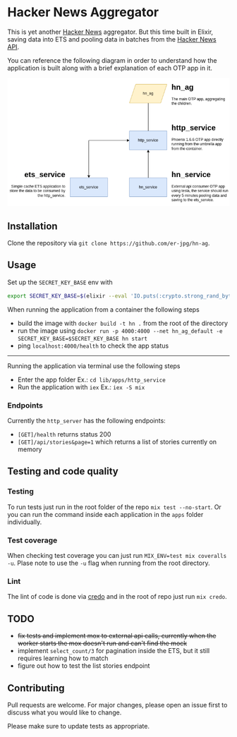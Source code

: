 # Hacker News Aggregator

This is yet another [Hacker News](https://news.ycombinator.com/) aggregator. But this time built in Elixir, saving data into ETS and pooling data in batches from the [Hacker News API](https://github.com/HackerNews/API).

You can reference the following diagram in order to understand how the application is built along with a brief explanation of each OTP app in it.

![App diagram](app_diagram.png)

## Installation

Clone the repository via `git clone https://github.com/er-jpg/hn-ag`.

## Usage

Set up the `SECRET_KEY_BASE` env with

```bash
export SECRET_KEY_BASE=$(elixir --eval 'IO.puts(:crypto.strong_rand_bytes(64) |> Base.encode64(padding: false))')
```

When running the application from a container the following steps
 - build the image with `docker build -t hn .` from the root of the directory
 - run the image using `docker run -p 4000:4000 --net hn_ag_default -e SECRET_KEY_BASE=$SECRET_KEY_BASE hn start`
 - ping `localhost:4000/health` to check the app status

---

Running the application via terminal use the following steps

 - Enter the app folder Ex.: `cd lib/apps/http_service`
 - Run the application with `iex` Ex.: `iex -S mix`


### Endpoints

Currently the `http_server` has the following endpoints:
  - `[GET]/health` returns status 200
  - `[GET]/api/stories&page=1` which returns a list of stories currently on memory 

## Testing and code quality

### Testing
To run tests just run in the root folder of the repo `mix test --no-start`. Or you can run the command inside each application in the `apps` folder individually.

### Test coverage
When checking test coverage you can just run `MIX_ENV=test mix coveralls -u`. Plase note to use the `-u` flag when running from the root directory.

### Lint
The lint of code is done via [credo](https://github.com/rrrene/credo) and in the root of repo just run `mix credo`.


## TODO

  * ~~fix tests and implement mox to external api calls, currently when the worker starts the mox doesn't run and can't find the mock~~
  * implement `select_count/3` for pagination inside the ETS, but it still requires learning how to match
  * figure out how to test the list stories endpoint


## Contributing
Pull requests are welcome. For major changes, please open an issue first to discuss what you would like to change.

Please make sure to update tests as appropriate.
